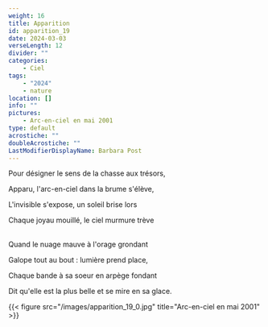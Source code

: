 ```yaml
---
weight: 16
title: Apparition
id: apparition_19
date: 2024-03-03
verseLength: 12
divider: ""
categories:
    - Ciel
tags:
    - "2024"
    - nature
location: []
info: ""
pictures:
    - Arc-en-ciel en mai 2001
type: default
acrostiche: ""
doubleAcrostiche: ""
LastModifierDisplayName: Barbara Post
---
```

Pour désigner le sens de la chasse aux trésors,

Apparu, l'arc-en-ciel dans la brume s'élève,

L'invisible s'expose, un soleil brise lors

Chaque joyau mouillé, le ciel murmure trève

 \
Quand le nuage mauve à l'orage grondant

Galope tout au bout : lumière prend place,

Chaque bande à sa soeur en arpège fondant

Dit qu'elle est la plus belle et se mire en sa glace.

<!-- FM:Snippet:Start data:{"id":"_figure","fields":[{"name":"imageName","value":"apparition_19_0.jpg"},{"name":"imageCaption","value":"Arc-en-ciel en mai 2001"}]} -->
{{< figure src="/images/apparition_19_0.jpg" title="Arc-en-ciel en mai 2001" >}}
<!-- FM:Snippet:End -->
